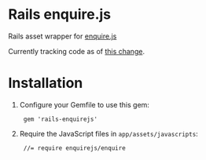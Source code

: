 Rails enquire.js
==============

Rails asset wrapper for [enquire.js](https://github.com/WickyNilliams/enquire.js)

Currently tracking code as of [this change](https://github.com/WickyNilliams/enquire.js/tree/5471c74f85493141e4b82b5c2a022684cfa8f208).

Installation
============

1. Configure your Gemfile to use this gem:

        gem 'rails-enquirejs'


2. Require the JavaScript files in `app/assets/javascripts`:

        //= require enquirejs/enquire